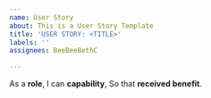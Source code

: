 ```yaml
---
name: User Story
about: This is a User Story Template
title: 'USER STORY: <TITLE>'
labels: ''
assignees: BeeBeeBethC

---
```


As a **role**, I can **capability**, So that **received benefit**.
